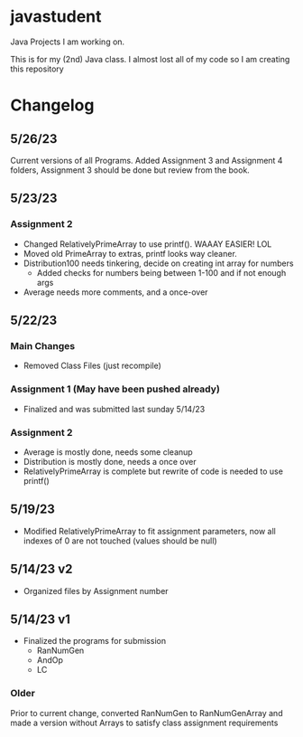 # javastudent
Java Projects I am working on. 

This is for my (2nd) Java class. I almost lost all of my code so I am creating this repository

<h1>Changelog</h1>

<h2>5/26/23</h2>

Current versions of all Programs. Added Assignment 3 and Assignment 4 folders, Assignment 3 should be done but review from the book.

<h2>5/23/23</h2>

<h3>Assignment 2</h3>
<ul>
    <li>Changed RelativelyPrimeArray to use printf(). WAAAY EASIER! LOL
    <li>Moved old PrimeArray to extras, printf looks way cleaner.
    <li>Distribution100 needs tinkering, decide on creating int array for numbers
        <ul>
        <li>Added checks for numbers being between 1-100 and if not enough args
        </ul>
    <li>Average needs more comments, and a once-over
</ul>

<h2>5/22/23</h2>

<h3>Main Changes</h3>
<ul>
    <li>Removed Class Files (just recompile)
</ul>

<h3>Assignment 1 (May have been pushed already)</h3>
<ul>
    <li>Finalized and was submitted last sunday 5/14/23
</ul>

<h3>Assignment 2</h3>
<ul>
    <li>Average is mostly done, needs some cleanup
    <li>Distribution is mostly done, needs a once over
    <li>RelativelyPrimeArray is complete but rewrite of code is needed to use printf()
</ul>

<h2>5/19/23</h2>
<ul>
    <li>Modified RelativelyPrimeArray to fit assignment parameters, now all indexes of 0 are not touched (values should be null)
</ul>

<h2>5/14/23 v2</h2>
<ul>
    <li>Organized files by Assignment number
</ul>

<h2>5/14/23 v1</h2>
<ul>
    <li>Finalized the programs for submission
        <ul>
        <li>RanNumGen
        <li>AndOp
        <li>LC
        </ul>
</ul>

<h3>Older</h3>
<p>
Prior to current change, converted RanNumGen to RanNumGenArray and made a version without Arrays to satisfy class assignment requirements</p>
